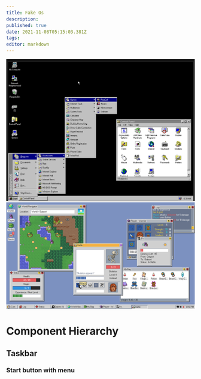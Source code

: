 ```yaml
---
title: Fake Os
description: 
published: true
date: 2021-11-08T05:15:03.381Z
tags: 
editor: markdown
---
```


![capture.png](/capture.png)
![ss_0e3a544323f957abf6b7789223e9586c6c3f3cee.1920x1080.jpg](/ss_0e3a544323f957abf6b7789223e9586c6c3f3cee.1920x1080.jpg)
# Component Hierarchy             
## Taskbar
### Start button with menu